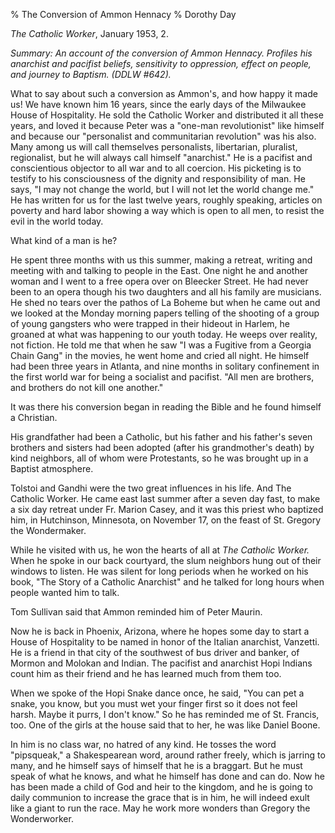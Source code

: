 % The Conversion of Ammon Hennacy
% Dorothy Day

*The Catholic Worker*, January 1953, 2.

*Summary: An account of the conversion of Ammon Hennacy. Profiles his
anarchist and pacifist beliefs, sensitivity to oppression, effect on
people, and journey to Baptism. (DDLW \#642).*

What to say about such a conversion as Ammon's, and how happy it made
us! We have known him 16 years, since the early days of the Milwaukee
House of Hospitality. He sold the Catholic Worker and distributed it all
these years, and loved it because Peter was a "one-man revolutionist"
like himself and because our "personalist and communitarian revolution"
was his also. Many among us will call themselves personalists,
libertarian, pluralist, regionalist, but he will always call himself
"anarchist." He is a pacifist and conscientious objector to all war and
to all coercion. His picketing is to testify to his consciousness of the
dignity and responsibility of man. He says, "I may not change the world,
but I will not let the world change me." He has written for us for the
last twelve years, roughly speaking, articles on poverty and hard labor
showing a way which is open to all men, to resist the evil in the world
today.

What kind of a man is he?

He spent three months with us this summer, making a retreat, writing and
meeting with and talking to people in the East. One night he and another
woman and I went to a free opera over on Bleecker Street. He had never
been to an opera though his two daughters and all his family are
musicians. He shed no tears over the pathos of La Boheme but when he
came out and we looked at the Monday morning papers telling of the
shooting of a group of young gangsters who were trapped in their hideout
in Harlem, he groaned at what was happening to our youth today. He weeps
over reality, not fiction. He told me that when he saw "I was a Fugitive
from a Georgia Chain Gang" in the movies, he went home and cried all
night. He himself had been three years in Atlanta, and nine months in
solitary confinement in the first world war for being a socialist and
pacifist. "All men are brothers, and brothers do not kill one another."

It was there his conversion began in reading the Bible and he found
himself a Christian.

His grandfather had been a Catholic, but his father and his father's
seven brothers and sisters had been adopted (after his grandmother's
death) by kind neighbors, all of whom were Protestants, so he was
brought up in a Baptist atmosphere.

Tolstoi and Gandhi were the two great influences in his life. And The
Catholic Worker. He came east last summer after a seven day fast, to
make a six day retreat under Fr. Marion Casey, and it was this priest
who baptized him, in Hutchinson, Minnesota, on November 17, on the feast
of St. Gregory the Wondermaker.

While he visited with us, he won the hearts of all at *The Catholic
Worker.* When he spoke in our back courtyard, the slum neighbors hung
out of their windows to listen. He was silent for long periods when he
worked on his book, "The Story of a Catholic Anarchist" and he talked
for long hours when people wanted him to talk.

Tom Sullivan said that Ammon reminded him of Peter Maurin.

Now he is back in Phoenix, Arizona, where he hopes some day to start a
House of Hospitality to be named in honor of the Italian anarchist,
Vanzetti. He is a friend in that city of the southwest of bus driver and
banker, of Mormon and Molokan and Indian. The pacifist and anarchist
Hopi Indians count him as their friend and he has learned much from them
too.

When we spoke of the Hopi Snake dance once, he said, "You can pet a
snake, you know, but you must wet your finger first so it does not feel
harsh. Maybe it purrs, I don't know." So he has reminded me of
St. Francis, too. One of the girls at the house said that to her, he was
like Daniel Boone.

In him is no class war, no hatred of any kind. He tosses the word
"pipsqueak," a Shakespearean word, around rather freely, which is
jarring to many, and he himself says of himself that he is a braggart.
But he must speak of what he knows, and what he himself has done and can
do. Now he has been made a child of God and heir to the kingdom, and he
is going to daily communion to increase the grace that is in him, he
will indeed exult like a giant to run the race. May he work more wonders
than Gregory the Wonderworker.
